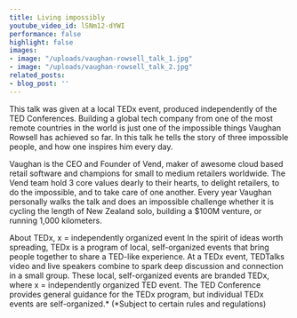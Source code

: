 ```yaml
---
title: Living impossibly
youtube_video_id: lSNm12-dYWI
performance: false
highlight: false
images:
- image: "/uploads/vaughan-rowsell_talk_1.jpg"
- image: "/uploads/vaughan-rowsell_talk_2.jpg"
related_posts:
- blog_post: ''
---
```


This talk was given at a local TEDx event, produced independently of the TED Conferences. Building a global tech company from one of the most remote countries in the world is just one of the impossible things Vaughan Rowsell has achieved so far. In this talk he tells the story of three impossible people, and how one inspires him every day.

Vaughan is the CEO and Founder of Vend, maker of awesome cloud based retail software and champions for small to medium retailers worldwide. The Vend team hold 3 core values dearly to their hearts, to delight retailers, to do the impossible, and to take care of one another. Every year Vaughan personally walks the talk and does an impossible challenge whether it is cycling the length of New Zealand solo, building a $100M venture, or running 1,000 kilometers.

About TEDx, x = independently organized event In the spirit of ideas worth spreading, TEDx is a program of local, self-organized events that bring people together to share a TED-like experience. At a TEDx event, TEDTalks video and live speakers combine to spark deep discussion and connection in a small group. These local, self-organized events are branded TEDx, where x = independently organized TED event. The TED Conference provides general guidance for the TEDx program, but individual TEDx events are self-organized.* (*Subject to certain rules and regulations)
